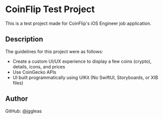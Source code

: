 # CoinFlip Test Project

This is a test project made for CoinFlip's iOS Engineer job application.

## Description

The guidelines for this project were as follows:
- Create a custom UI/UX experience to display a few coins (crypto), details, icons, and prices
- Use CoinGecko APIs
- UI built programmatically using UIKit (No SwiftUI, Storyboards, or XIB files)

## Author

GitHub: @jggleas
